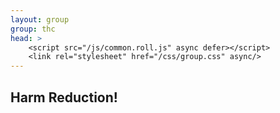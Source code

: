 ```yaml
---
layout: group
group: thc
head: >
    <script src="/js/common.roll.js" async defer></script>
    <link rel="stylesheet" href="/css/group.css" async/>
---
```


## Harm Reduction!
